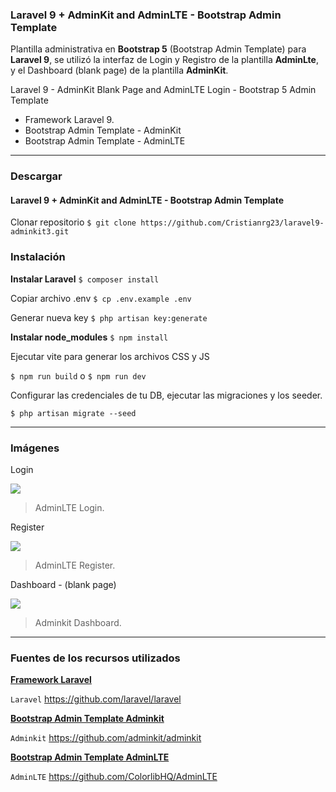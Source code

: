 ### Laravel 9 + AdminKit and AdminLTE - Bootstrap Admin Template
Plantilla administrativa en **Bootstrap 5** (Bootstrap Admin Template) para **Laravel 9**, se utilizó la interfaz de Login y Registro de la plantilla **AdminLte**, y el Dashboard (blank page) de la plantilla **AdminKit**.

Laravel 9 - AdminKit Blank Page and AdminLTE Login - Bootstrap 5 Admin Template 
- Framework Laravel 9.
- Bootstrap Admin Template - AdminKit
- Bootstrap Admin Template - AdminLTE
----
### Descargar 
#### **Laravel 9 + AdminKit and AdminLTE - Bootstrap Admin Template**
Clonar repositorio  `$ git clone https://github.com/Cristianrg23/laravel9-adminkit3.git`

### Instalación
**Instalar Laravel** `$ composer install`

Copiar archivo .env `$ cp .env.example .env`

Generar nueva key `$ php artisan key:generate`

**Instalar node_modules** `$ npm install`

Ejecutar vite para generar los archivos CSS y JS

`$ npm run build`  o `$ npm run dev`

Configurar las credenciales de tu DB,  ejecutar las migraciones y los seeder.

`$ php artisan migrate --seed`

----
### Imágenes

Login

![](https://blogger.googleusercontent.com/img/b/R29vZ2xl/AVvXsEg14G19ru6Cq_oVgGGYb9H7zGSZbzXzAJCQskRIxHqetaDZeZIuJevVyAkV8BQ_D_nztt7CwtF7NJVSdgFNxfT5MEluMvJeSKaiUr4Rltn-2dLj5CzKgktywytygqafiKi5kuVK9nu2g8Qfi8frF5d1kf6-3jeUtFoyIUidEvX0XJHSnqrN8vYj-sjmFg/s16000/login.png)

> AdminLTE Login.

Register

![](https://blogger.googleusercontent.com/img/b/R29vZ2xl/AVvXsEijSUNHZOaKjRYsRCuER4PEji4XOPmZVXU0W0UKVaqDkqTw4rNsLWRTCuVOfoZnyttM9QFFoGq3DWpFF1yRJbcMUa2XsgMTXJjLxJ2KUxd-jxcsA2MlI2hZZYNLdXHTCsdJ_MNfpSe0X1MaKyfq9qfNKL0QchtEvsCUqIG_Nfii4fc4s1a9p0vY3QvkRg/s16000/register.png)

> AdminLTE Register.

Dashboard - (blank page)

![](https://blogger.googleusercontent.com/img/b/R29vZ2xl/AVvXsEhh1naxywKj4ii7gH6foEWX-sFtXIOsakmNnUKkptb-4eD2MeGhtmaSagyJwbwF9zNx0GSZ_qR07KIa3ww5nks30oHgch6ETjKE4RBiDDVMX3cRpwngmAqyLt5vAbVjloBIbxR1G776cqO4NAxB9Y_G5UuuJ96nyKKWigzcLKio9Bs-r0WEAA9YQATaDg/s16000/main.png)

> Adminkit Dashboard.

----
### Fuentes de los recursos utilizados

**[Framework Laravel](https://github.com/laravel/laravel)**

`Laravel` <https://github.com/laravel/laravel>

**[Bootstrap Admin Template Adminkit](https://github.com/adminkit/adminkit)**

`Adminkit` <https://github.com/adminkit/adminkit>

**[Bootstrap Admin Template AdminLTE](https://github.com/ColorlibHQ/AdminLTE)**

`AdminLTE` <https://github.com/ColorlibHQ/AdminLTE>
